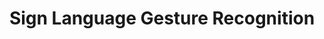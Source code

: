 ---
title: "Sign Language Gesture Recognition"
permalink: /docs/projects/signlanguage/
redirect_to: https://azure.github.io/Vision-AI-DevKit-Pages/docs/community_project04
excerpt: "Recognizing sign language symbols representing the alphabet using Custom Vision model."
header:
  overlay_image: /assets/images/node-graphic.png
  overlay_full: true
  teaser: /assets/images/signlanguage.png
difficulty: EASY
last_modified_at: 2019-09-13
---